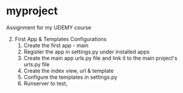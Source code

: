 # myproject
 Assignment for my UDEMY course

 2. First App & Templates Configurations
    1. Create the first app - main
    2. Register the app in settings.py under installed apps
    3. Create the main app urls.py file and link it to the main project's urls.py file
    4. Create the index view, url & template
    5. Configure the templates in settings.py
    6. Runserver to test, 
